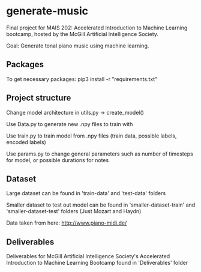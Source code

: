 # generate-music
Final project for MAIS 202: Accelerated Introduction to Machine Learning bootcamp, hosted by the McGill Artificial Intelligence Society.

Goal: Generate tonal piano music using machine learning. 

## Packages
To get necessary packages: pip3 install -r "requirements.txt"

## Project structure
Change model architecture in utils.py -> create_model()

Use Data.py to generate new .npy files to train with

Use train.py to train model from .npy files (train data, possible labels, encoded labels)

Use params.py to change general parameters such as number of timesteps for model, or possible durations for notes

## Dataset
Large dataset can be found in 'train-data' and 'test-data' folders

Smaller dataset to test out model can be found in 'smaller-dataset-train' and 'smaller-dataset-test' folders (Just Mozart and Haydn)

Data taken from here: http://www.piano-midi.de/

## Deliverables
Deliverables for McGill Artificial Intelligence Society's Accelerated Introduction to Machine Learning Bootcamp found in 'Deliverables' folder